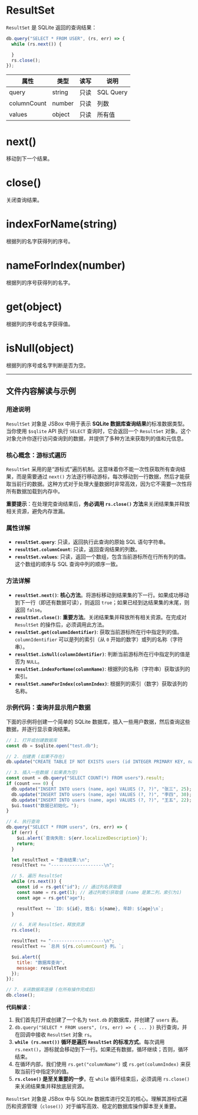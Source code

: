 # ResultSet

`ResultSet` 是 SQLite 返回的查询结果：

```js
db.query("SELECT * FROM USER", (rs, err) => {
  while (rs.next()) {

  }
  rs.close();
});
```

属性 | 类型 | 读写 | 说明
---|---|---|---
query | string | 只读 | SQL Query
columnCount | number | 只读 | 列数
values | object | 只读 | 所有值

# next()

移动到下一个结果。

# close()

关闭查询结果。

# indexForName(string)

根据列的名字获得列的序号。

# nameForIndex(number)

根据列的序号获得列的名字。

# get(object)

根据列的序号或名字获得值。

# isNull(object)

根据列的序号或名字判断是否为空。

---

## 文件内容解读与示例

### 用途说明

`ResultSet` 对象是 JSBox 中用于表示 **SQLite 数据库查询结果**的标准数据类型。当你使用 `$sqlite` API 执行 `SELECT` 查询时，它会返回一个 `ResultSet` 对象。这个对象允许你逐行访问查询到的数据，并提供了多种方法来获取列的值和元信息。

### 核心概念：游标式遍历

`ResultSet` 采用的是“游标式”遍历机制。这意味着你不能一次性获取所有查询结果，而是需要通过 `next()` 方法逐行移动游标，每次移动到一行数据，然后才能获取当前行的数据。这种方式对于处理大量数据时非常高效，因为它不需要一次性将所有数据加载到内存中。

**重要提示**：在处理完查询结果后，**务必调用 `rs.close()` 方法**来关闭结果集并释放相关资源，避免内存泄漏。

### 属性详解

-   **`resultSet.query`**: 只读，返回执行此查询的原始 SQL 语句字符串。
-   **`resultSet.columnCount`**: 只读，返回查询结果的列数。
-   **`resultSet.values`**: 只读，返回一个数组，包含当前游标所在行所有列的值。这个数组的顺序与 SQL 查询中列的顺序一致。

### 方法详解

-   **`resultSet.next()`**: **核心方法**。将游标移动到结果集的下一行。如果成功移动到下一行（即还有数据可读），则返回 `true`；如果已经到达结果集的末尾，则返回 `false`。
-   **`resultSet.close()`**: **重要方法**。关闭结果集并释放所有相关资源。在完成对 `ResultSet` 的操作后，必须调用此方法。
-   **`resultSet.get(columnIdentifier)`**: 获取当前游标所在行中指定列的值。`columnIdentifier` 可以是列的索引（从 `0` 开始的数字）或列的名称（字符串）。
-   **`resultSet.isNull(columnIdentifier)`**: 判断当前游标所在行中指定列的值是否为 `NULL`。
-   **`resultSet.indexForName(columnName)`**: 根据列的名称（字符串）获取该列的索引。
-   **`resultSet.nameForIndex(columnIndex)`**: 根据列的索引（数字）获取该列的名称。

### 示例代码：查询并显示用户数据

下面的示例将创建一个简单的 SQLite 数据库，插入一些用户数据，然后查询这些数据，并逐行显示查询结果。

```javascript
// 1. 打开或创建数据库
const db = $sqlite.open("test.db");

// 2. 创建表 (如果不存在)
db.update("CREATE TABLE IF NOT EXISTS users (id INTEGER PRIMARY KEY, name TEXT, age INTEGER)");

// 3. 插入一些数据 (如果表为空)
const count = db.query("SELECT COUNT(*) FROM users").result;
if (count === 0) {
  db.update("INSERT INTO users (name, age) VALUES (?, ?)", "张三", 25);
  db.update("INSERT INTO users (name, age) VALUES (?, ?)", "李四", 30);
  db.update("INSERT INTO users (name, age) VALUES (?, ?)", "王五", 22);
  $ui.toast("数据已初始化。");
}

// 4. 执行查询
db.query("SELECT * FROM users", (rs, err) => {
  if (err) {
    $ui.alert(`查询失败: ${err.localizedDescription}`);
    return;
  }

  let resultText = "查询结果:\n";
  resultText += "--------------------\n";

  // 5. 遍历 ResultSet
  while (rs.next()) {
    const id = rs.get("id"); // 通过列名获取值
    const name = rs.get(1); // 通过列索引获取值 (name 是第二列，索引为1)
    const age = rs.get("age");

    resultText += `ID: ${id}, 姓名: ${name}, 年龄: ${age}\n`;
  }

  // 6. 关闭 ResultSet，释放资源
  rs.close();

  resultText += "--------------------\n";
  resultText += `总共 ${rs.columnCount} 列。`;

  $ui.alert({
    title: "数据库查询",
    message: resultText
  });
});

// 7. 关闭数据库连接 (在所有操作完成后)
db.close();
```

**代码解读**：

1.  我们首先打开或创建了一个名为 `test.db` 的数据库，并创建了 `users` 表。
2.  `db.query("SELECT * FROM users", (rs, err) => { ... })` 执行查询，并在回调中接收 `ResultSet` 对象 `rs`。
3.  **`while (rs.next())` 循环是遍历 `ResultSet` 的标准方式**。每次调用 `rs.next()`，游标就会移动到下一行。如果还有数据，循环继续；否则，循环结束。
4.  在循环内部，我们使用 `rs.get("columnName")` 或 `rs.get(columnIndex)` 来获取当前行中指定列的值。
5.  **`rs.close()` 是至关重要的一步**。在 `while` 循环结束后，必须调用 `rs.close()` 来关闭结果集并释放底层资源。

`ResultSet` 对象是 JSBox 中与 SQLite 数据库进行交互的核心。理解其游标式遍历和资源管理（`close()`）对于编写高效、稳定的数据库操作脚本至关重要。 
